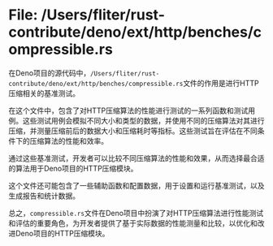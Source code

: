 # File: /Users/fliter/rust-contribute/deno/ext/http/benches/compressible.rs

在Deno项目的源代码中，`/Users/fliter/rust-contribute/deno/ext/http/benches/compressible.rs`文件的作用是进行HTTP压缩相关的基准测试。

在这个文件中，包含了对HTTP压缩算法的性能进行测试的一系列函数和测试用例。这些测试用例会模拟不同大小和类型的数据，并使用不同的压缩算法对其进行压缩，并测量压缩前后的数据大小和压缩耗时等指标。这些测试旨在评估在不同条件下的压缩算法的性能和效率。

通过这些基准测试，开发者可以比较不同压缩算法的性能和效果，从而选择最合适的算法用于Deno项目的HTTP压缩模块。

这个文件还可能包含了一些辅助函数和配置数据，用于设置和运行基准测试，以及生成报告和统计数据。

总之，`compressible.rs`文件在Deno项目中扮演了对HTTP压缩算法进行性能测试和评估的重要角色，为开发者提供了基于实际数据的性能测量和比较，以优化和改进Deno项目的HTTP压缩模块。

